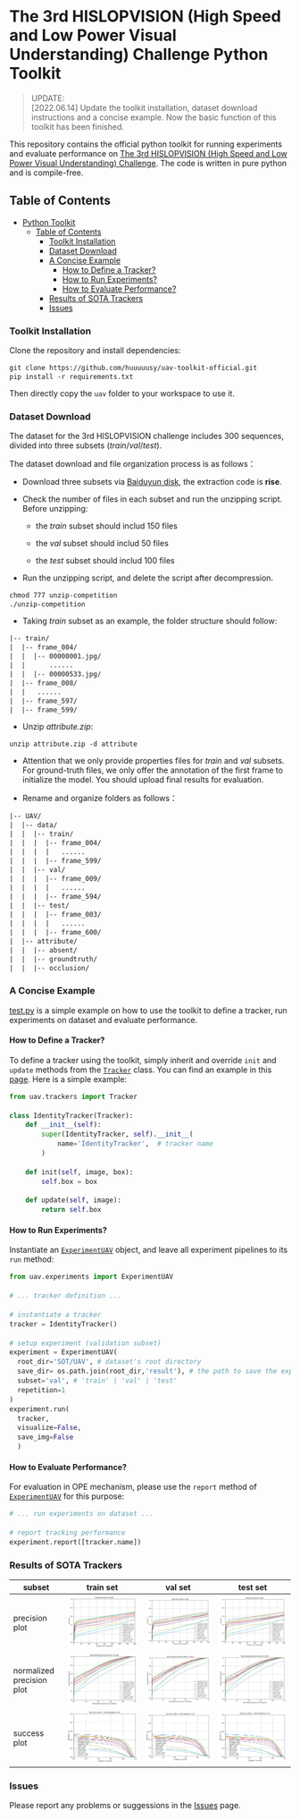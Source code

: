 # The 3rd HISLOPVISION (High Speed and Low Power Visual Understanding) Challenge Python Toolkit

> UPDATE:<br>
> [2022.06.14] Update the toolkit installation, dataset download instructions and a concise example. Now the basic function of this toolkit has been finished. <br>

This repository contains the official python toolkit for running experiments and evaluate performance on [The 3rd HISLOPVISION (High Speed and Low Power Visual Understanding) Challenge](http://hislopvision.aitestunion.com/). The code is written in pure python and is compile-free.


## Table of Contents

- [Python Toolkit](#python-toolkit)
  - [Table of Contents](#table-of-contents)
    - [Toolkit Installation](#toolkit-installation)
    - [Dataset Download](#dataset-download)
    - [A Concise Example](#a-concise-example)
      - [How to Define a Tracker?](#how-to-define-a-tracker)
      - [How to Run Experiments?](#how-to-run-experiments)
      - [How to Evaluate Performance?](#how-to-evaluate-performance)
    - [Results of SOTA Trackers](#results-of-sota-trackers)
    - [Issues](#issues)


### Toolkit Installation

Clone the repository and install dependencies:

```
git clone https://github.com/huuuuusy/uav-toolkit-official.git
pip install -r requirements.txt
```

Then directly copy the `uav` folder to your workspace to use it.

### Dataset Download

The dataset for the 3rd HISLOPVISION challenge includes 300 sequences, divided into three subsets (*train*/*val*/*test*). 

The dataset download and file organization process is as follows：

- Download three subsets via [Baiduyun disk](https://pan.baidu.com/s/19tq_MM9JjGErLwEfYFaTxQ), the extraction code is **rise**.

- Check the number of files in each subset and run the unzipping script. Before unzipping:

  - the *train* subset should includ 150 files

  - the *val* subset should includ 50 files

  - the *test* subset should includ 100 files

- Run the unzipping script, and delete the script after decompression.

```
chmod 777 unzip-competition
./unzip-competition
```

- Taking *train* subset as an example, the folder structure should follow:

```
|-- train/
|  |-- frame_004/
|  |  |-- 00000001.jpg/
|  |      ......
|  |  |-- 00000533.jpg/
|  |-- frame_008/
|  |   ......
|  |-- frame_597/
|  |-- frame_599/
```

- Unzip *attribute.zip*:

```
unzip attribute.zip -d attribute
```

- Attention that we only provide properties files for *train* and *val* subsets. For ground-truth files, we only offer the annotation of the first frame to initialize the model. You should upload final results for evaluation.

- Rename and organize folders as follows：

```
|-- UAV/
|  |-- data/
|  |  |-- train/
|  |  |  |-- frame_004/
|  |  |  |   ......
|  |  |  |-- frame_599/
|  |  |-- val/
|  |  |  |-- frame_009/
|  |  |  |   ......
|  |  |  |-- frame_594/
|  |  |-- test/
|  |  |  |-- frame_003/
|  |  |  |   ......
|  |  |  |-- frame_600/
|  |-- attribute/
|  |  |-- absent/
|  |  |-- groundtruth/
|  |  |-- occlusion/
```

### A Concise Example

[test.py](./test.py) is a simple example on how to use the toolkit to define a tracker, run experiments on dataset and evaluate performance.

#### How to Define a Tracker?

To define a tracker using the toolkit, simply inherit and override `init` and `update` methods from the [`Tracker`](./uav/trackers/__init__.py) class. You can find an example in this [page](./tracker/siamfc.py). Here is a simple example:

```Python
from uav.trackers import Tracker

class IdentityTracker(Tracker):
    def __init__(self):
        super(IdentityTracker, self).__init__(
            name='IdentityTracker',  # tracker name
        )
    
    def init(self, image, box):
        self.box = box

    def update(self, image):
        return self.box
```

#### How to Run Experiments?

Instantiate an [`ExperimentUAV`](./uav/experiments/uav.py) object, and leave all experiment pipelines to its `run` method:

```Python
from uav.experiments import ExperimentUAV

# ... tracker definition ...

# instantiate a tracker
tracker = IdentityTracker()

# setup experiment (validation subset)
experiment = ExperimentUAV(
  root_dir='SOT/UAV', # dataset's root directory
  save_dir= os.path.join(root_dir,'result'), # the path to save the experiment result
  subset='val', # 'train' | 'val' | 'test'
  repetition=1 
)
experiment.run(
  tracker, 
  visualize=False,
  save_img=False
  )
```

#### How to Evaluate Performance?

For evaluation in OPE mechanism, please use the `report` method of [`ExperimentUAV`](./uav/experiments/uav.py) for this purpose:

```Python
# ... run experiments on dataset ...

# report tracking performance
experiment.report([tracker.name])
```

### Results of SOTA Trackers

|subset|train set|val set|test set|
|----|----|----|----|
|precision plot|![](./results/train/overall_precision_plot_1.png)|![](./results/val/overall_precision_plot_1.png)|![](./results/test/overall_precision_plot_1.png)|
|normalized precision plot|![](./results/train/overall_norm_precision_plot_1.png)|![](./results/val/overall_norm_precision_plot_1.png)|![](./results/test/overall_norm_precision_plot_1.png)|
|success plot|![](./results/train/overall_success_plot_iou_1.png)|![](./results/val/overall_success_plot_iou_1.png)|![](./results/test/overall_success_plot_iou_1.png)|


### Issues

Please report any problems or suggessions in the [Issues](https://github.com/huuuuusy/uav-toolkit-official/issues) page.
